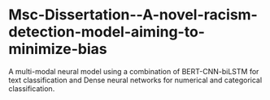 # Msc-Dissertation--A-novel-racism-detection-model-aiming-to-minimize-bias
A multi-modal neural model using a combination of BERT-CNN-biLSTM for text classification and Dense neural networks for numerical and categorical classification. 
